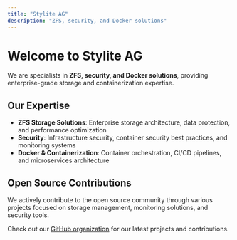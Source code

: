 ```yaml
---
title: "Stylite AG"
description: "ZFS, security, and Docker solutions"
---
```


# Welcome to Stylite AG

We are specialists in **ZFS, security, and Docker solutions**, providing enterprise-grade storage and containerization expertise.

## Our Expertise

- **ZFS Storage Solutions**: Enterprise storage architecture, data protection, and performance optimization
- **Security**: Infrastructure security, container security best practices, and monitoring systems  
- **Docker & Containerization**: Container orchestration, CI/CD pipelines, and microservices architecture

## Open Source Contributions

We actively contribute to the open source community through various projects focused on storage management, monitoring solutions, and security tools.

Check out our [GitHub organization](https://github.com/styliteag) for our latest projects and contributions.